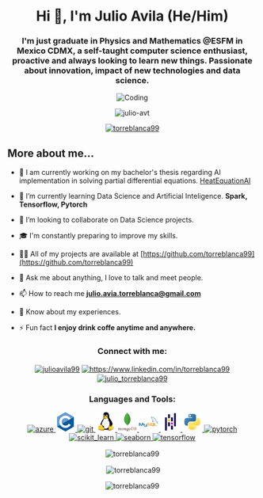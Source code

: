 <h1 align="center">Hi 👋, I'm Julio Avila (He/Him)</h1>
<h3 align="center">I'm just graduate in Physics and Mathematics @ESFM in Mexico CDMX, a self-taught computer science enthusiast, proactive and always looking to learn new things. Passionate about innovation, impact of new technologies and data science.</h3>
<p align="center"> <img alt="Coding" width="600" src="https://c.tenor.com/qJ5evVs-_uUAAAAC/coding.gif"> </p>

<p align="center"> <img src="https://komarev.com/ghpvc/?username=torreblanca99&label=Profile%20views&color=0e75b6&style=flat" alt="julio-avt" /> </p>

<p align="center"> <a href="https://github.com/ryo-ma/github-profile-trophy"><img src="https://github-profile-trophy.vercel.app/?username=julio-avt" alt="torreblanca99" /></a> </p>

<h2 align="left">More about me...</h2>

- 🔭 I am currently working on my bachelor's thesis regarding AI implementation in solving partial differential equations. [HeatEquationAI](---------)

- 🌱 I’m currently learning Data Science and Artificial Inteligence. **Spark, Tensorflow, Pytorch**

- 👯 I’m looking to collaborate on Data Science projects. 

- 🎓 I'm constantly preparing to improve my skills. 

- 👨‍💻 All of my projects are available at [https://github.com/torreblanca99](https://github.com/torreblanca99)

- 💬 Ask me about anything, I love to talk and meet people. 

- 📫 How to reach me **julio.avia.torreblanca@gmail.com**

- 📄 Know about my experiences.

- ⚡ Fun fact **I enjoy drink coffe anytime and anywhere.**

<h3 align="center">Connect with me:</h3>
<p align="center">
<a href="https://twitter.com/julioavila99" target="blank"><img align="center" src="https://raw.githubusercontent.com/rahuldkjain/github-profile-readme-generator/master/src/images/icons/Social/twitter.svg" alt="julioavila99" height="30" width="40" /></a>
<a href="https://www.linkedin.com/in/torreblanca99" target="blank"><img align="center" src="https://raw.githubusercontent.com/rahuldkjain/github-profile-readme-generator/master/src/images/icons/Social/linked-in-alt.svg" alt="https://www.linkedin.com/in/torreblanca99" height="30" width="40" /></a>
<a href="https://instagram.com/julio_torreblanca99" target="blank"><img align="center" src="https://raw.githubusercontent.com/rahuldkjain/github-profile-readme-generator/master/src/images/icons/Social/instagram.svg" alt="julio_torreblanca99" height="30" width="40" /></a>

</p>

<h3 align="center">Languages and Tools:</h3>
<p align="center"> <a href="https://azure.microsoft.com/en-in/" target="_blank" rel="noreferrer"> <img src="https://www.vectorlogo.zone/logos/microsoft_azure/microsoft_azure-icon.svg" alt="azure" width="40" height="40"/> </a> <a href="https://www.cprogramming.com/" target="_blank" rel="noreferrer"> <img src="https://raw.githubusercontent.com/devicons/devicon/master/icons/c/c-original.svg" alt="c" width="40" height="40"/> </a> <a href="https://git-scm.com/" target="_blank" rel="noreferrer"> <img src="https://www.vectorlogo.zone/logos/git-scm/git-scm-icon.svg" alt="git" width="40" height="40"/> </a> <a href="https://www.linux.org/" target="_blank" rel="noreferrer"> <img src="https://raw.githubusercontent.com/devicons/devicon/master/icons/linux/linux-original.svg" alt="linux" width="40" height="40"/> </a> <a href="https://www.mongodb.com/" target="_blank" rel="noreferrer"> <img src="https://raw.githubusercontent.com/devicons/devicon/master/icons/mongodb/mongodb-original-wordmark.svg" alt="mongodb" width="40" height="40"/> </a> <a href="https://www.mysql.com/" target="_blank" rel="noreferrer"> <img src="https://raw.githubusercontent.com/devicons/devicon/master/icons/mysql/mysql-original-wordmark.svg" alt="mysql" width="40" height="40"/> </a> <a href="https://pandas.pydata.org/" target="_blank" rel="noreferrer"> <img src="https://raw.githubusercontent.com/devicons/devicon/2ae2a900d2f041da66e950e4d48052658d850630/icons/pandas/pandas-original.svg" alt="pandas" width="40" height="40"/> </a> <a href="https://www.python.org" target="_blank" rel="noreferrer"> <img src="https://raw.githubusercontent.com/devicons/devicon/master/icons/python/python-original.svg" alt="python" width="40" height="40"/> </a> <a href="https://pytorch.org/" target="_blank" rel="noreferrer"> <img src="https://www.vectorlogo.zone/logos/pytorch/pytorch-icon.svg" alt="pytorch" width="40" height="40"/> </a> <a href="https://scikit-learn.org/" target="_blank" rel="noreferrer"> <img src="https://upload.wikimedia.org/wikipedia/commons/0/05/Scikit_learn_logo_small.svg" alt="scikit_learn" width="40" height="40"/> </a> <a href="https://seaborn.pydata.org/" target="_blank" rel="noreferrer"> <img src="https://seaborn.pydata.org/_images/logo-mark-lightbg.svg" alt="seaborn" width="40" height="40"/> </a> <a href="https://www.tensorflow.org" target="_blank" rel="noreferrer"> <img src="https://www.vectorlogo.zone/logos/tensorflow/tensorflow-icon.svg" alt="tensorflow" width="40" height="40"/> </a> </p>

<p align="center"><img align="center" src="https://github-readme-stats.vercel.app/api/top-langs?username=torreblanca99&show_icons=true&locale=en&layout=compact" alt="torreblanca99" /></p>

<p align="center">&nbsp;<img align="center" src="https://github-readme-stats.vercel.app/api?username=torreblanca99&show_icons=true&locale=en" alt="torreblanca99" /></p>

<p align="center"><img align="center" src="https://github-readme-streak-stats.herokuapp.com/?user=torreblanca99&" alt="torreblanca99" /></p>

